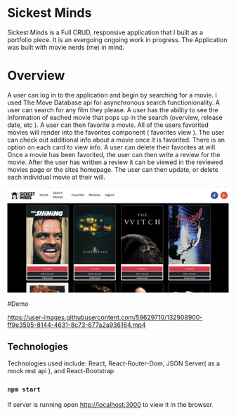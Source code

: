 # Sickest Minds

Sickest Minds is a Full CRUD, responsive application that I built as a portfolio piece. It is an evergoing ongoing work in progress.
The Application was built with movie nerds (me) in mind. 

# Overview

A user can log in to the application and begin by searching for a movie. I used The Move Database api for asynchronous search functionionality. 
A user can search for any film they please. A user has the ability to see the information of eached movie that pops up in the search (overview, release date, etc ).
A user can then favorite a movie. All of the users favorited movies will render into the favorites component ( favorites view ).
The user can check out additional info about a movie once it is favorited. There is an option on each card to view info. 
A user can delete their favorites at will. Once a movie has been favorited, the user can then write a review for the movie. 
After the user has written a review it can be viewed in the reviewed movies page or the sites homepage. 
The user can then update, or delete each individual movie at their will. 


![Sickest Minds](https://github.com/Dylan-Trevor-Rowe/Sickest-Minds-/blob/main/src/components/sickestMindsScreenshot.jpg)

#Demo

https://user-images.githubusercontent.com/59629710/132908900-ff9e3595-8144-4631-8c73-677a2a936164.mp4



## Technologies 
Technologies used include: React, React-Router-Dom,  JSON Server( as a mock rest api ), and React-Bootstrap

### `npm start`

If server is running open [http://localhost:3000](http://localhost:3000) to view it in the browser.


